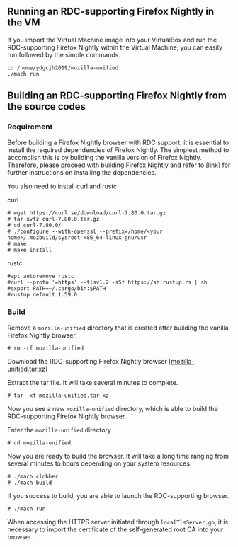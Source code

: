 ## Running an RDC-supporting Firefox Nightly in the VM
If you import the Virtual Machine image into your VirtualBox and run the RDC-supporting Firefox Nightly within the Virtual Machine, you can easily run followed by the simple commands.
```
cd /home/ydgcjh2019/mozilla-unified
./mach run
```

## Building an RDC-supporting Firefox Nightly from the source codes

### Requirement
Before building a Firefox Nightly browser with RDC support, it is essential to install the required dependencies of Firefox Nightly. The simplest method to accomplish this is by building the vanilla version of Firefox Nightly. Therefore, please proceed with building Firefox Nightly and refer to [[link](https://firefox-source-docs.mozilla.org/setup/linux_build.html)] for further instructions on installing the dependencies.

You also need to install curl and rustc

curl
```
# wget https://curl.se/download/curl-7.80.0.tar.gz
# tar xvfz curl-7.80.0.tar.gz
# cd curl-7.80.0/
# ./configure --with-openssl --prefix=/home/<your home>/.mozbuild/sysroot-x86_64-linux-gnu/usr
# make
# make install
```
rustc
```
#apt autoremove rustc
#curl --proto '=https' --tlsv1.2 -sSf https://sh.rustup.rs | sh
#export PATH=~/.cargo/bin:$PATH
#rustup default 1.59.0
```

### Build
Remove a `mozilla-unified` directory that is created after building the vanilla Firefox Nightly browser.
```
# rm -rf mozilla-unified
```
Download the RDC-supporting Firefox Nightly browser [[mozilla-unified.tar.xz](https://drive.google.com/file/d/1k74gSh-nYOXFPo5tycP6JgKATgElORvt/view?usp=sharing)]

Extract the tar file. It will take several minutes to complete.
```
# tar -xf mozilla-unified.tar.xz
```
Now you see a new `mozilla-unified` directory, which is able to build the RDC-supporting Firefox Nightly browser.

Enter the `mozilla-unified` directory
```
# cd mozilla-unified
```
Now you are ready to build the browser. It will take a long time ranging from several minutes to hours depending on your system resources.
```
# ./mach clobber
# ./mach build
```
If you success to build, you are able to launch the RDC-supporting browser.
```
# ./mach run
```
When accessing the HTTPS server initiated through `localTlsServer.go`, it is necessary to import the certificate of the self-generated root CA into your browser.
